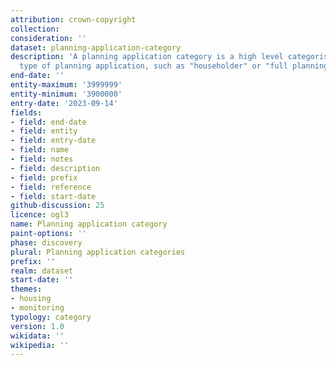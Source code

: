 ```yaml
---
attribution: crown-copyright
collection:
consideration: ''
dataset: planning-application-category
description: 'A planning application category is a high level categorisation of the
  type of planning application, such as "householder" or "full planning application"'
end-date: ''
entity-maximum: '3999999'
entity-minimum: '3900000'
entry-date: '2023-09-14'
fields:
- field: end-date
- field: entity
- field: entry-date
- field: name
- field: notes
- field: description
- field: prefix
- field: reference
- field: start-date
github-discussion: 25
licence: ogl3
name: Planning application category
paint-options: ''
phase: discovery
plural: Planning application categories
prefix: ''
realm: dataset
start-date: ''
themes:
- housing
- monitoring
typology: category
version: 1.0
wikidata: ''
wikipedia: ''
---
```

